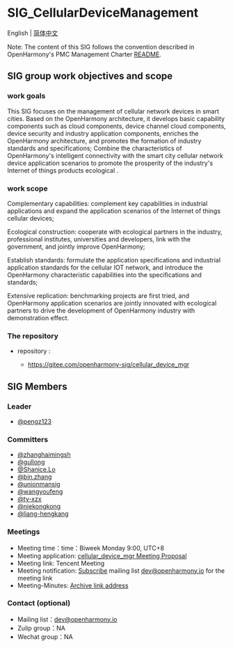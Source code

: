 # SIG_CellularDeviceManagement
English | [简体中文](./sig_cellular_device_mgr_cn.md)

Note: The content of this SIG follows the convention described in OpenHarmony's PMC Management Charter [README](https://gitee.com/openharmony/community/blob/master/zh/pmc.md).

## SIG group work objectives and scope

### work goals
This SIG focuses on the management of cellular network devices in smart cities. Based on the OpenHarmony architecture, it develops basic capability components such as cloud components, device channel cloud components, device security and industry application components, enriches the OpenHarmony architecture, and promotes the formation of industry standards and specifications; Combine the characteristics of OpenHarmony's intelligent connectivity with the smart city cellular network device application scenarios to promote the prosperity of the industry's Internet of things products ecological .

### work scope
Complementary capabilities: complement key capabilities in industrial applications and expand the application scenarios of the Internet of things cellular devices;

Ecological construction: cooperate with ecological partners in the industry, professional institutes, universities and developers, link with the government, and jointly improve OpenHarmony;

Establish standards: formulate the application specifications and industrial application standards for the cellular IOT network, and introduce the OpenHarmony characteristic capabilities into the specifications and standards;

Extensive replication: benchmarking projects are first tried, and OpenHarmony application scenarios are jointly innovated with ecological partners to drive the development of OpenHarmony industry with demonstration effect.

### The repository 
- repository :

    - https://gitee.com/openharmony-sig/cellular_device_mgr

## SIG Members

### Leader
- [@pengz123](https://gitee.com/pengz123)

### Committers
- [@zhanghaimingsh](https://gitee.com/zhanghaimingsh)
- [@gullong](https://gitee.com/gullong)
- [@Shanice.Lo](https://gitee.com/luoshanshan633)
- [@bin.zhang](https://gitee.com/as807048861)
- [@unionmansig](bin.wan@unionman.com.cn)
- [@wangyoufeng](wangyoufeng8889@126.com)
- [@ty-xzx](xiaozexuan@whty.com.cn)
- [@niekongkong](fengbuting@szwayd.com)
- [@liang-hengkang](hkliang@eigencomm.com)

### Meetings
 - Meeting time：time：Biweek Monday 9:00, UTC+8
 - Meeting application: [cellular_device_mgr Meeting Proposal](https://shimo.im/sheets/1lq7MDJ5JBHvP7Ae/MODOC)
 - Meeting link: Tencent Meeting
 - Meeting notification: [Subscribe](https://lists.openatom.io/postorius/lists/dev.openharmony.io) mailing list [dev@openharmony.io]() for the meeting link
 - Meeting-Minutes: [Archive link address](https://gitee.com/openharmony-sig/sig-content/tree/master/cellular_device_mgr)

### Contact (optional)

- Mailing list：dev@openharmony.io
- Zulip group：NA
- Wechat group：NA



